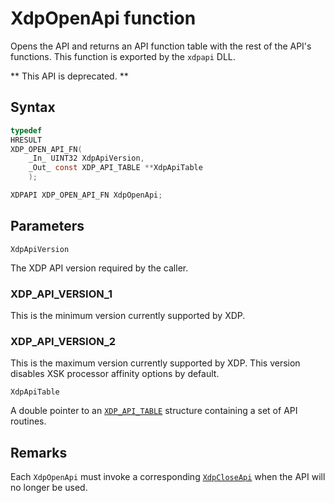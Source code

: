 # XdpOpenApi function

Opens the API and returns an API function table with the rest of the API's
functions. This function is exported by the `xdpapi` DLL.

** This API is deprecated. **

## Syntax

```C
typedef
HRESULT
XDP_OPEN_API_FN(
    _In_ UINT32 XdpApiVersion,
    _Out_ const XDP_API_TABLE **XdpApiTable
    );

XDPAPI XDP_OPEN_API_FN XdpOpenApi;
```

## Parameters

`XdpApiVersion`

The XDP API version required by the caller.

### XDP_API_VERSION_1

This is the minimum version currently supported by XDP.

### XDP_API_VERSION_2

This is the maximum version currently supported by XDP.
This version disables XSK processor affinity options by default.

`XdpApiTable`

A double pointer to an [`XDP_API_TABLE`](XDP_API_TABLE.md) structure containing a set of API routines.

## Remarks

Each `XdpOpenApi` must invoke a corresponding [`XdpCloseApi`](XdpCloseApi.md) when the API will no longer be used.
